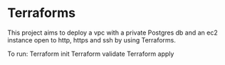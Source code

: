 # Terraforms

This project aims to deploy a vpc with a private Postgres db and an ec2 instance open to http, https and ssh by using Terraforms.

To run:
Terraform init
Terraform validate
Terraform apply
